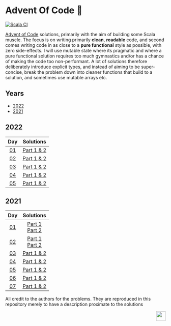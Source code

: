 # Advent Of Code :evergreen_tree:

[![Scala CI](https://github.com/gnmathur/AdventOfCode/actions/workflows/scala.yml/badge.svg?branch=main)](https://github.com/gnmathur/AdventOfCode/actions/workflows/scala.yml)

[Advent of Code](https://adventofcode.com/) solutions, primarily with the aim of building some Scala muscle. The 
focus is on writing primarily __clean__, __readable__ code, and second comes writing code in as close to a __pure functional__ style as possible, with zero side-effects. I will use mutable state where its pragmatic and where a pure functional solution requires too much gymnastics and/or has a chance of 
making the code too non-performant. A lot of solutions therefore deliberately introduce explicit types, and instead of aiming to be super-concise, break the problem down into cleaner functions that build to a solution, and sometimes use mutable arrays etc.

## Years

* [2022](#2022)
* [2021](#2021)

## 2022
  | Day | Solutions |
  |:---:|:---:|
  | [01](https://adventofcode.com/2022/day/1) | [Part 1 & 2](src/main/scala/aoc2022/D01CalorieCounting.scala) |
  | [02](https://adventofcode.com/2022/day/2) | [Part 1 & 2](src/main/scala/aoc2022/D02RockPaperScissors.scala) |
  | [03](https://adventofcode.com/2022/day/3) | [Part 1 & 2](src/main/scala/aoc2022/D03RucksackReorganization.scala) |
  | [04](https://adventofcode.com/2022/day/4) | [Part 1 & 2](src/main/scala/aoc2022/D04CampCleanup.scala) |
  | [05](https://adventofcode.com/2022/day/5) | [Part 1 & 2](src/main/scala/aoc2022/D05SupplyStacks.scala) |
  

## 2021
  | Day | Solutions |
  |:---:|:---:|
  | [01](https://adventofcode.com/2021/day/1) | [Part 1](src/main/scala/aoc2021/D01SonarSweep.scala)<br>[Part 2](src/main/scala/aoc2021/D01SonarSweepSlidingWindow.scala) |
  | [02](https://adventofcode.com/2021/day/2) | [Part 1](src/main/scala/aoc2021/D02Dive.scala)<br>[Part 2](src/main/scala/aoc2021/D02DiveRevised.scala) |
  | [03](https://adventofcode.com/2021/day/3) | [Part 1 & 2](src/main/scala/aoc2021/D03BinaryDiagnostics.scala) |
  | [04](https://adventofcode.com/2021/day/4) | [Part 1 & 2](src/main/scala/aoc2021/D04GiantSquid.scala) |
  | [05](https://adventofcode.com/2021/day/5) | [Part 1 & 2](src/main/scala/aoc2021/D05HydrothermalVenture.scala) |
  | [06](https://adventofcode.com/2021/day/6) | [Part 1 & 2](src/main/scala/aoc2021/D06LanternFish.scala) |
  | [07](https://adventofcode.com/2021/day/7) | [Part 1 & 2](src/main/scala/aoc2021/D07TreacheryOfWhales.scala) |

All credit to the authors for the problems. They are reproduced in this repository merely to have a description proximate to the solutions

<img align="right" src=https://www.scala-lang.org/resources/img/frontpage/scala-spiral.png height="30px" style="padding-left: 20px"/>
